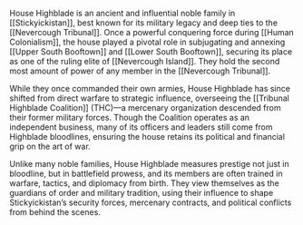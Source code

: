 House Highblade is an ancient and influential noble family in [[Stickyickistan]], best known for its military legacy and deep ties to the [[Nevercough Tribunal]]. Once a powerful conquering force during [[Human Colonialism]], the house played a pivotal role in subjugating and annexing [[Upper South Booftown]] and [[Lower South Booftown]], securing its place as one of the ruling elite of [[Nevercough Island]]. They hold the second most amount of power of any member in the [[Nevercough Tribunal]].

While they once commanded their own armies, House Highblade has since shifted from direct warfare to strategic influence, overseeing the [[Tribunal Highblade Coalition]] (THC)—a mercenary organization descended from their former military forces. Though the Coalition operates as an independent business, many of its officers and leaders still come from Highblade bloodlines, ensuring the house retains its political and financial grip on the art of war.

Unlike many noble families, House Highblade measures prestige not just in bloodline, but in battlefield prowess, and its members are often trained in warfare, tactics, and diplomacy from birth. They view themselves as the guardians of order and military tradition, using their influence to shape Stickyickistan’s security forces, mercenary contracts, and political conflicts from behind the scenes.